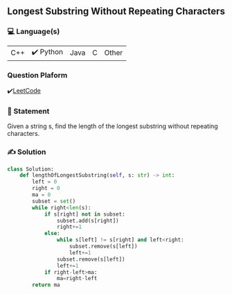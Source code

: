 ## Longest Substring Without Repeating Characters

### 💻 Language(s)

<table>
    <tr>
        <td>  C++</td>
        <td>✔️ Python</td>
        <td>  Java</td>
        <td>  C</td>
        <td>  Other</td>
    </tr>
</table>

### Question Plaform

✔️[LeetCode](https://leetcode.com/problems/longest-substring-without-repeating-characters/)

### 📖 Statement

Given a string s, find the length of the longest substring without repeating characters.

### ✍️ Solution

```Python
class Solution:
    def lengthOfLongestSubstring(self, s: str) -> int:
        left = 0
        right = 0
        ma = 0
        subset = set()
        while right<len(s):
            if s[right] not in subset:
                subset.add(s[right])
                right+=1
            else:
                while s[left] != s[right] and left<right:
                    subset.remove(s[left])
                    left+=1
                subset.remove(s[left])
                left+=1
            if right-left>ma:
                ma=right-left
        return ma
```

